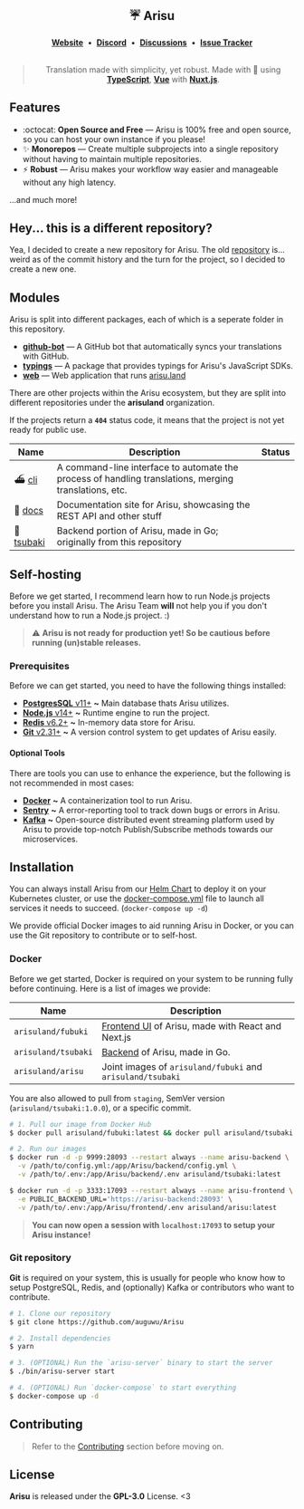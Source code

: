 <div align='center'>
  <h2>☔ Arisu</h2>
  <div align='center'>
    <a href="https://arisu.land"><strong>Website</strong></a>&nbsp;&nbsp;•&nbsp;&nbsp;<a href="https://arisu.land/discord"><strong>Discord</strong></a>&nbsp;&nbsp;•&nbsp;&nbsp;<a href="https://github.com/auguwu/Arisu/discussions"><strong>Discussions</strong></a>&nbsp;&nbsp;•&nbsp;&nbsp;<a href="https://youtrack.floofy.dev/projects/4381512b-a4dc-4fc1-ae7c-82d178a99aa1"><strong>Issue Tracker</strong></a>    
  </div>
  <br />
  <blockquote>Translation made with simplicity, yet robust. Made with 💖 using <a href='https://typescriptlang.org'><strong>TypeScript</strong></a>, <a href='https://reactjs.org'><strong>Vue</strong></a> with <a href='https://nextjs.org'><strong>Nuxt.js</strong></a>.</blockquote>
</div>

## Features

- :octocat: **Open Source and Free** — Arisu is 100% free and open source, so you can host your own instance if you please!
- ✨ **Monorepos** — Create multiple subprojects into a single repository without having to maintain multiple repositories.
- ⚡ **Robust** — Arisu makes your workflow way easier and manageable without any high latency.

...and much more!

## Hey... this is a different repository?

Yea, I decided to create a new repository for Arisu. The old [repository](https://github.com/arisuland/Arisu) is... weird as of the commit history and the turn for the project, so I decided to create a new one.

## Modules

Arisu is split into different packages, each of which is a seperate folder in this repository.

- [**github-bot**](./github-bot) — A GitHub bot that automatically syncs your translations with GitHub.
- [**typings**](./typings) — A package that provides typings for Arisu's JavaScript SDKs.
- [**web**](./web) — Web application that runs [arisu.land](https://arisu.land)

There are other projects within the Arisu ecosystem, but they are split into different repositories under the **arisuland** organization.

If the projects return a **`404`** status code, it means that the project is not yet ready for public use.

| Name                                               | Description                                                                                           | Status |
| -------------------------------------------------- | ----------------------------------------------------------------------------------------------------- | ------ |
| ⛴ [cli](https://github.com/arisuland/cli)          | A command-line interface to automate the process of handling translations, merging translations, etc. |
| 🐳 [docs](https://github.com/arisuland/docs)       | Documentation site for Arisu, showcasing the REST API and other stuff                                 |
| 🎀 [tsubaki](https://github.com/arisuland/tsubaki) | Backend portion of Arisu, made in Go; originally from this repository                                 |

## Self-hosting

Before we get started, I recommend learn how to run Node.js projects before you install Arisu. The Arisu Team **will** not help you if you don't understand how to run a Node.js project. :)

> :warning: **Arisu is not ready for production yet! So be cautious before running (un)stable releases.**

### Prerequisites

Before we can get started, you need to have the following things installed:

- [**PostgresSQL** v11+](https://postgresql.org) **~** Main database thats Arisu utilizes.
- [**Node.js** v14+](https://nodejs.org/en/) **~** Runtime engine to run the project.
- [**Redis** v6.2+](https://redis.io) **~** In-memory data store for Arisu.
- [**Git** v2.31+](https://git-scm.com) **~** A version control system to get updates of Arisu easily.

#### Optional Tools

There are tools you can use to enhance the experience, but the following is not recommended in most cases:

- [**Docker**](https://docker.com) **~** A containerization tool to run Arisu.
- [**Sentry**](https://sentry.io) **~** A error-reporting tool to track down bugs or errors in Arisu.
- [**Kafka**](https://kafka.apache.org) **~** Open-source distributed event streaming platform used by Arisu to provide top-notch Publish/Subscribe methods towards our microservices.

## Installation

You can always install Arisu from our [Helm Chart](https://github.com/arisuland/helm) to deploy it on your Kubernetes cluster, or use the [docker-compose.yml](./docker-compose.yml) file to launch all services it needs to succeed. (`docker-compose up -d`)

We provide official Docker images to aid running Arisu in Docker, or you can use the Git repository to contribute or to self-host.

### Docker

Before we get started, Docker is required on your system to be running fully before continuing. Here is a list of images we provide:

| Name                | Description                                                           |
| ------------------- | --------------------------------------------------------------------- |
| `arisuland/fubuki`  | [Frontend UI](./web) of Arisu, made with React and Next.js            |
| `arisuland/tsubaki` | [Backend](https://github.com/arisuland/tsubaki) of Arisu, made in Go. |
| `arisuland/arisu`   | Joint images of `arisuland/fubuki` and `arisuland/tsubaki`            |

You are also allowed to pull from `staging`, SemVer version (`arisuland/tsubaki:1.0.0`), or a specific commit.

```sh
# 1. Pull our image from Docker Hub
$ docker pull arisuland/fubuki:latest && docker pull arisuland/tsubaki:latest

# 2. Run our images
$ docker run -d -p 9999:28093 --restart always --name arisu-backend \
  -v /path/to/config.yml:/app/Arisu/backend/config.yml \
  -v /path/to/.env:/app/Arisu/backend/.env arisuland/tsubaki:latest

$ docker run -d -p 3333:17093 --restart always --name arisu-frontend \
  -e PUBLIC_BACKEND_URL='https://arisu-backend:28093' \
  -v /path/to/.env:/app/Arisu/frontend/.env arisuland/arisu:latest
```

> **You can now open a session with `localhost:17093` to setup your Arisu instance!**

### Git repository

**Git** is required on your system, this is usually for people who know how to setup PostgreSQL, Redis, and (optionally) Kafka or
contributors who want to contribute.

```sh
# 1. Clone our repository
$ git clone https://github.com/auguwu/Arisu

# 2. Install dependencies
$ yarn

# 3. (OPTIONAL) Run the `arisu-server` binary to start the server
$ ./bin/arisu-server start

# 4. (OPTIONAL) Run `docker-compose` to start everything
$ docker-compose up -d
```

## Contributing

> Refer to the [Contributing](.github/CONTRIBUTING.md) section before moving on.

## License

**Arisu** is released under the **GPL-3.0** License. <3
